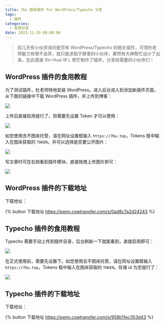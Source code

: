```yaml
---
title: 7bu 图床插件 For WordPress/Typecho 分享
tags:
  - 插件
categories:
  - 资源分享
date: 2023-11-29 00:00:00
---
```


> 前几天有小伙伴询问是否有 WordPress/Typecho 的相关插件，可惜杜老师能力有限不会弄，就只能求助于群里的小伙伴，果然有大神帮忙设计了出来。在此感谢 Xin Huai W L 帮忙制作了插件，分享给需要的小伙伴们！

<!-- more -->

## WordPress 插件的食用教程

为了测试插件，杜老师特地安装 WordPress。进入后台进入到添加新插件页面，从下面的链接中下载 WordPress 插件，并上传到博客：

![](https://cdn.dusays.com/2023/11/651-1.jpg)

上传后直接启用就行了，但需要先设置 Token 才可以使用：

![](https://cdn.dusays.com/2023/11/651-2.jpg)

如您使用去不图床托管，请在网址设置框输入 `https://7bu.top`，Tokens 框中输入在图床获取的 `TOKEN`，并可以选择是否要公开图片：

![](https://cdn.dusays.com/2023/11/651-3.jpg)

写文章时可在右侧看到插件模块，直接拖拽上传图片即可：

![](https://cdn.dusays.com/2023/11/651-4.jpg)

## WordPress 插件的下载地址

下载地址：

{% button 下载地址 https://penn.cowtransfer.com/s/0ad8c7a2d24243 %}

## Typecho 插件的食用教程

Typecho 需要手动上传到插件目录，后台刷新一下就能看到，直接启用即可：

![](https://cdn.dusays.com/2023/11/651-5.jpg)

在正式使用前，需要先设置下。如您使用去不图床托管，请在网址设置框输入 `https://7bu.top`，Tokens 框中输入在图床获取的 `TOKEN`，存储 id 为空就行了：

![](https://cdn.dusays.com/2023/11/651-6.jpg)

## Typecho 插件的下载地址

下载地址：

{% button 下载地址 https://penn.cowtransfer.com/s/958b11ec353d43 %}